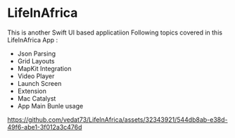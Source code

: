 # LifeInAfrica
This is another Swift UI based applicatiion
Following topics covered in this LifeInAfrica App : 
* Json Parsing
* Grid Layouts
* MapKit Integration
* Video Player
* Launch Screen
* Extension
* Mac Catalyst
* App Main Bunle usage


https://github.com/vedat73/LifeInAfrica/assets/32343921/544db8ab-e38d-49f6-abe1-3f012a3c476d

